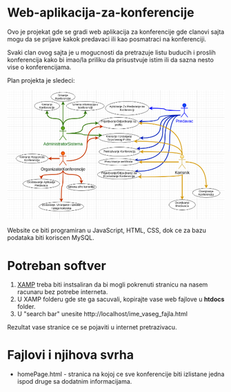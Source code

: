 # Web-aplikacija-za-konferencije

Ovo je projekat gde se gradi web aplikacija za konferencije gde clanovi sajta mogu da se prijave kakok predavaci ili kao posmatraci na konferenciji.

Svaki clan ovog sajta je u mogucnosti da pretrazuje listu buducih i proslih konferencija kako bi imao/la priliku da prisustvuje istim ili da sazna nesto vise o konferencijama.

Plan projekta je sledeci:

![usee case](./Use_case_dijagram.png)

Website ce biti programiran u JavaScript, HTML, CSS, dok ce za bazu podataka biti koriscen MySQL.

# Potreban softver

1. [XAMP](https://www.apachefriends.org/download.html) treba biti instsaliran da bi mogli pokrenuti stranicu na nasem racunaru bez potrebe interneta.
2. U XAMP folderu gde ste ga sacuvali, kopirajte vase web fajlove u **htdocs** folder.
3. U "search bar" unesite http://localhost/ime_vaseg_fajla.html

Rezultat vase stranice ce se pojaviti u internet pretrazivacu. 

# Fajlovi i njihova svrha

- homePage.html - stranica na kojoj ce sve konferencije biti izlistane jedna ispod druge sa dodatnim informacijama. 
